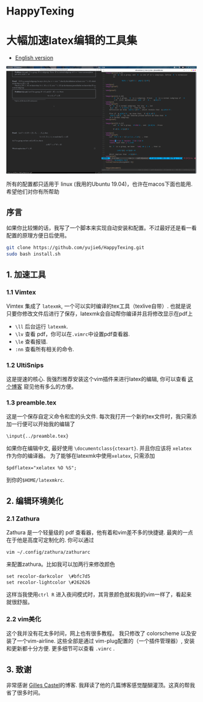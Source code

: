 # HappyTexing
# 大幅加速latex编辑的工具集

* <a href="./README.md">English version</a>


<img src="./texenv.png" alt="">

所有的配置都只适用于 linux (我用的Ubuntu 19.04)，也许在macos下面也能用. 希望他们对你有所帮助
## 序言 
如果你比较懒的话，我写了一个脚本来实现自动安装和配置。不过最好还是看一看配置的原理方便日后使用。
```bash
git clone https://github.com/yujie6/HappyTexing.git
sudo bash install.sh
```

## 1. 加速工具

### 1.1 Vimtex
Vimtex 集成了 `latexmk`, 一个可以实时编译的tex工具（texlive自带）. 也就是说
只要你修改文件后进行了保存，latexmk会自动帮你编译并且将修改显示在pdf上
* `\ll` 后台运行 `latexmk`.
* `\lv` 查看 pdf，你可以在`.vimrc`中设置pdf查看器.
* `\le` 查看报错.
* `:nn` 查看所有相关的命令.


### 1.2 UltiSnips

这是提速的核心. 我强烈推荐安装这个vim插件来进行latex的编辑, 你可以查看 <a href="https://castel.dev/post/lecture-notes-1/">这个博客</a> 窥见他有多么的方便。

### 1.3 preamble.tex
这是一个保存自定义命令和宏的头文件.
每次我打开一个新的tex文件时，我只需添加一行便可以开始我的编辑了

    \input{../preamble.tex}

如果你在编辑中文, 最好使用 `\documentclass{ctexart}`. 并且你应该将 `xelatex`作为你的编译器。
为了能够在latexmk中使用`xelatex`, 只需添加  

    $pdflatex="xelatex %O %S";

到你的`$HOME/latexmkrc`.
## 2. 编辑环境美化
### 2.1 Zathura
Zathura 是一个轻量级的 pdf 查看器，他有着和vim差不多的快捷键. 
最爽的一点在于他是高度可定制化的. 你可以通过
    
    vim ~/.config/zathura/zathurarc

来配置zathura。比如我可以加两行来修改颜色

    set recolor-darkcolor  \#bfc7d5
    set recolor-lightcolor \#262626

这样当我使用`ctrl R` 进入夜间模式时，其背景颜色就和我的vim一样了，看起来就很舒服。

### 2.2 vim美化
这个我并没有花太多时间，网上也有很多教程。 我只修改了 colorscheme 以及安装了一个vim-airline. 这些全部是通过
vim-plug配置的（一个插件管理器）, 安装和更新都十分方便. 更多细节可以查看 `.vimrc` .

## 3. 致谢
非常感谢 <a href="https://github.com/gillescastel">Gilles Castel</a>的博客. 
我拜读了他的几篇博客感觉醍醐灌顶。这真的帮我省了很多时间。
